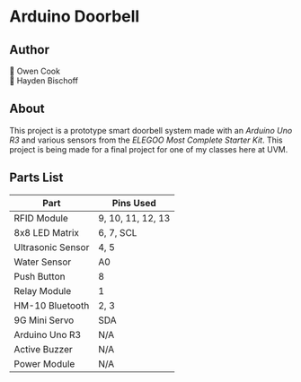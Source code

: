 # Arduino Doorbell
## Author
👤 Owen Cook  
👤 Hayden Bischoff

## About
This project is a prototype smart doorbell system made with an _Arduino Uno R3_ and various sensors from the _ELEGOO Most Complete Starter Kit_. This project is being made for a 
final project for one of my classes here at UVM.

## Parts List
|        Part       | Pins Used |
| ----------------- | --------- |
| RFID Module       | 9, 10, 11, 12, 13 |
| 8x8 LED Matrix    | 6, 7, SCL |
| Ultrasonic Sensor | 4, 5 |
| Water Sensor      | A0 |
| Push Button       | 8 |
| Relay Module      | 1 |
| HM-10 Bluetooth   | 2, 3 |
| 9G Mini Servo     | SDA |
| Arduino Uno R3    | N/A |
| Active Buzzer     | N/A |
| Power Module      | N/A |
